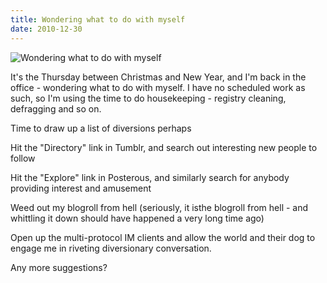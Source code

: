 ```yaml
---
title: Wondering what to do with myself
date: 2010-12-30
---
```


![Wondering what to do with myself](https://source.unsplash.com/-m88z7ily-w/1600x900)

It's the Thursday between Christmas and New Year, and I'm back in the office - wondering what to do with myself. I have no scheduled work as such, so I'm using the time to do housekeeping - registry cleaning, defragging and so on.

Time to draw up a list of diversions perhaps

Hit the "Directory" link in Tumblr, and search out interesting new people to follow

Hit the "Explore" link in Posterous, and similarly search for anybody providing interest and amusement

Weed out my blogroll from hell (seriously, it isthe blogroll from hell - and whittling it down should have happened a very long time ago)

Open up the multi-protocol IM clients and allow the world and their dog to engage me in riveting diversionary conversation.

Any more suggestions?
